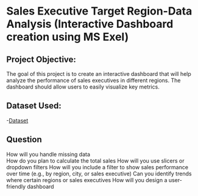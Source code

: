 # Sales Executive Target Region-Data Analysis (Interactive Dashboard creation using MS Exel)
## Project Objective:
The goal of this project is to create an interactive dashboard that will help analyze the performance     of sales executives in different regions. The dashboard should allow users to easily visualize key metrics.
## Dataset Used:
-<a href="https://github.com/pradnya-madane">Dataset</a>
## Question 
How will you handle missing data<br>
How do you plan to calculate the total sales
How will you use slicers or dropdown filters
How will you include a filter to show sales performance over time (e.g., by region, city, or sales executive)
Can you identify trends where certain regions or sales executives
How will you design a user-friendly dashboard




